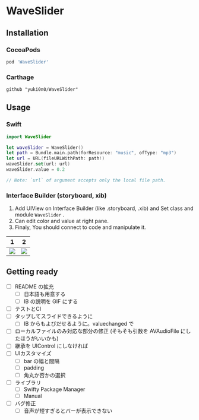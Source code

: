 
# WaveSlider

## Installation

### CocoaPods

```ruby
pod 'WaveSlider'
```

### Carthage

```
github "yuki0n0/WaveSlider"
```

## Usage

### Swift

```swift
import WaveSlider

let waveSlider = WaveSlider()
let path = Bundle.main.path(forResource: "music", ofType: "mp3")
let url = URL(fileURLWithPath: path!)
waveSlider.set(url: url)
waveSlider.value = 0.2

// Note: `url` of argument accepts only the local file path.
```

### Interface Builder (storyboard, xib)

1. Add UIView on Interface Builder (like .storyboard, .xib) and Set class and module `WaveSlider` .
2. Can edit color and value at right pane.
3. Finaly, You should connect to code and manipulate it.

|1|2|
| -- | -- |
|![](https://user-images.githubusercontent.com/10773910/89126425-8b3e3100-d520-11ea-88b8-0a2790eb588b.png)|![](https://user-images.githubusercontent.com/10773910/89126428-8f6a4e80-d520-11ea-99c2-d241bb10154b.png)|


## Getting ready

- [ ] README の拡充
  - [ ] 日本語も用意する
  - [ ] IB の説明を GIF にする
- [ ] テストとCI
- [ ] タップしてスライドできるように
  - [ ] IB からもよびだせるように。valuechanged で
- [ ] ローカルファイルのみ対応な部分の修正 (そもそも引数を AVAudioFile にしたほうがいいかも)
- [ ] 継承を UIControl にしなければ
- [ ] UIカスタマイズ
  - [ ] bar の幅と間隔
  - [ ] padding
  - [ ] 角丸か否かの選択
- [ ] ライブラリ
  - [ ] Swifty Package Manager
  - [ ] Manual
- [ ] バグ修正
  - [ ] 音声が短すぎるとバーが表示できない
